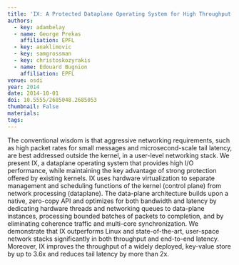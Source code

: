 ```yaml
---
title: 'IX: A Protected Dataplane Operating System for High Throughput and Low Latency'
authors:
  - key: adambelay
  - name: George Prekas
    affiliation: EPFL
  - key: anaklimovic
  - key: samgrossman
  - key: christoskozyrakis
  - name: Edouard Bugnion
    affiliation: EPFL
venue: osdi
year: 2014
date: 2014-10-01
doi: 10.5555/2685048.2685053
thumbnail: False
materials:
tags:
---
```

The conventional wisdom is that aggressive networking requirements, such as high packet rates for small messages and microsecond-scale tail latency, are best addressed outside the kernel, in a user-level networking stack. We present IX, a dataplane operating system that provides high I/O performance, while maintaining the key advantage of strong protection offered by existing kernels. IX uses hardware virtualization to separate management and scheduling functions of the kernel (control plane) from network processing (dataplane). The data-plane architecture builds upon a native, zero-copy API and optimizes for both bandwidth and latency by dedicating hardware threads and networking queues to data-plane instances, processing bounded batches of packets to completion, and by eliminating coherence traffic and multi-core synchronization. We demonstrate that IX outperforms Linux and state-of-the-art, user-space network stacks significantly in both throughput and end-to-end latency. Moreover, IX improves the throughput of a widely deployed, key-value store by up to 3.6x and reduces tail latency by more than 2x.
